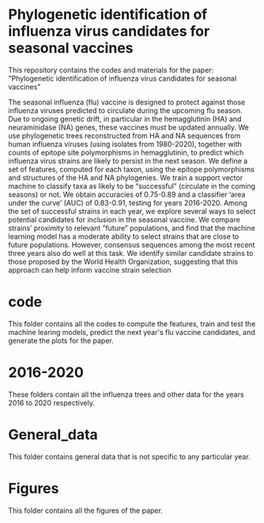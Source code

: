 # Phylogenetic identification of influenza virus candidates for seasonal vaccines
This repository contains the codes and materials for the paper: "Phylogenetic identification of influenza virus candidates for
seasonal vaccines"

The seasonal influenza (flu) vaccine is designed to protect against those influenza viruses predicted to circulate during the upcoming flu season. Due to ongoing genetic drift, in particular in the hemagglutinin (HA) and neuraminidase (NA) genes, these vaccines must be updated annually. We use phylogenetic trees reconstructed from HA and NA sequences from human influenza viruses (using isolates from 1980-2020), together with counts of epitope site polymorphisms in hemagglutinin, to predict which influenza virus strains are likely to persist in the next season. We define a set of features, computed for each taxon, using the epitope polymorphisms and structures of the HA and NA phylogenies. We train a support vector machine to classify taxa as likely to be “successful” (circulate in the coming seasons) or not. We obtain accuracies of 0.75-0.89 and a classifier ‘area under the curve’ (AUC) of 0.83-0.91, testing for years 2016-2020. Among the set of successful strains in each year, we explore several ways to select potential candidates for inclusion in the seasonal vaccine. We compare strains’ proximity to relevant ”future” populations, and find that the machine learning model has a moderate ability to select strains that are close to future populations. However, consensus sequences among the most recent three years also do well at this task. We identify similar candidate strains to those proposed by the World Health Organization, suggesting that this approach can help inform vaccine strain selection

# code

This folder contains all the codes to compute the features, train and test the machine learing models, predict the next year's flu vaccine candidates, and generate the plots for the paper.

# 2016-2020

These folders contain all the influenza trees and other data for the years 2016 to 2020 respectively. 

# General_data

This folder contains general data that is not specific to any particular year.  

# Figures

This folder contains all the figures of the paper.






